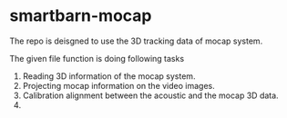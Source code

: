 # smartbarn-mocap
The repo is deisgned to use the 3D tracking data of mocap system. 

The given file function is doing following tasks 

1. Reading 3D information of the mocap system.
2. Projecting mocap information on the video images.
3. Calibration alignment between the acoustic and the mocap 3D data. 
4. 
